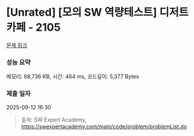 # [Unrated] [모의 SW 역량테스트] 디저트 카페 - 2105 

[문제 링크](https://swexpertacademy.com/main/code/problem/problemDetail.do?contestProbId=AV5VwAr6APYDFAWu) 

### 성능 요약

메모리: 68,736 KB, 시간: 464 ms, 코드길이: 5,377 Bytes

### 제출 일자

2025-09-12 16:30



> 출처: SW Expert Academy, https://swexpertacademy.com/main/code/problem/problemList.do